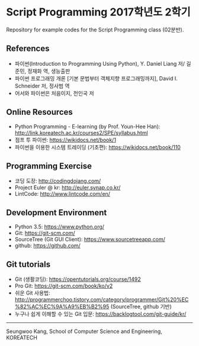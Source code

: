 # Script Programming 2017학년도 2학기
Repository for example codes for the Script Programming class (02분반).

## References
- 파이썬(Introduction to Programming Using Python), Y. Daniel Liang 저/ 길준민, 정재화 역, 생능출판
- 파이썬 프로그래밍 개론 [기본 문법부터 객체지향 프로그래밍까지], David I. Schneider 저, 정사범 역
- 어서와 파이썬은 처음이지, 천인국 저

## Online Resources
- Python Programming - E-learning (by Prof. Youn-Hee Han): http://link.koreatech.ac.kr/courses2/SPE/syllabus.html
- 점프 투 파이썬: https://wikidocs.net/book/1
- 파이썬을 이용한 시스템 트레이딩 (기초편): https://wikidocs.net/book/110

## Programming Exercise
- 코딩 도장: http://codingdojang.com/
- Project Euler @ kr: http://euler.synap.co.kr/
- LintCode: http://www.lintcode.com/en/

## Development Environment
- Python 3.5: https://www.python.org/
- Git: https://git-scm.com/
- SourceTree (Git GUI Client): https://www.sourcetreeapp.com/
- github: https://github.com/

## Git tutorials
- Git (생활코딩): https://opentutorials.org/course/1492
- Pro Git: https://git-scm.com/book/ko/v2
- 쉬운 Git 사용법: http://programmerchoo.tistory.com/category/programmer/Git%20%EC%82%AC%EC%9A%A9%EB%B2%95 (SourceTree, github 기반)
- 누구나 쉽게 이해할 수 있는 Git 입문: https://backlogtool.com/git-guide/kr/

---
Seungwoo Kang, School of Computer Science and Engineering, KOREATECH
